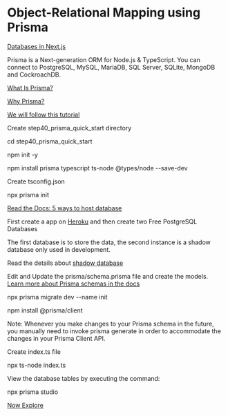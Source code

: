 # Object-Relational Mapping using Prisma

[Databases in Next.js](https://vercel.com/docs/concepts/solutions/databases)

Prisma is a Next-generation ORM for Node.js & TypeScript. You can connect to PostgreSQL, MySQL, MariaDB, SQL Server, SQLite, MongoDB and CockroachDB.

[What Is Prisma?](https://www.prisma.io/docs/concepts/overview/what-is-prisma)

[Why Prisma?](https://www.prisma.io/docs/concepts/overview/why-prisma)

[We will follow this tutorial](https://www.prisma.io/docs/getting-started/setup-prisma/start-from-scratch/relational-databases-typescript-postgres)

Create step40_prisma_quick_start directory

cd step40_prisma_quick_start

npm init -y

npm install prisma typescript ts-node @types/node --save-dev

Create tsconfig.json

npx prisma init

[Read the Docs: 5 ways to host database](https://www.prisma.io/dataguide/postgresql/5-ways-to-host-postgresql)

First create a app on [Heroku](https://dev.to/prisma/how-to-setup-a-free-postgresql-database-on-heroku-1dc1) and then create two Free PostgreSQL Databases

The first database is to store the data, the second instance is a shadow database only used in development.

Read the details about [shadow database](https://www.prisma.io/docs/concepts/components/prisma-migrate/shadow-database)

Edit and Update the prisma/schema.prisma file and create the models. [Learn more about Prisma schemas in the docs](https://pris.ly/d/prisma-schema)

npx prisma migrate dev --name init

npm install @prisma/client

Note: Whenever you make changes to your Prisma schema in the future, you manually need to invoke prisma generate in order to accommodate the changes in your Prisma Client API.

Create index.ts file

npx ts-node index.ts

View the database tables by executing the command:

npx prisma studio

[Now Explore](https://www.prisma.io/docs/getting-started/setup-prisma/start-from-scratch/relational-databases/next-steps-typescript-postgres)



